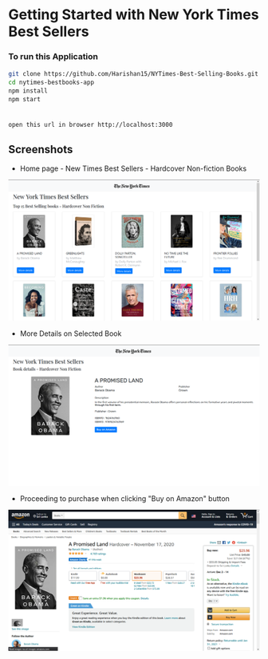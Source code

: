 # Getting Started with New York Times Best Sellers

### To run this Application

  ```sh
  git clone https://github.com/Harishan15/NYTimes-Best-Selling-Books.git
  cd nytimes-bestbooks-app
  npm install
  npm start
  
  
  open this url in browser http://localhost:3000
  ```
  
## Screenshots

- Home page - New Times Best Sellers - Hardcover Non-fiction Books

![Image for Homepage](https://github.com/Harishan15/NYTimes-Best-Selling-Books/blob/main/src/images/Screenshot%20(394).png)

- More Details on Selected Book

![Image for More Details of the Selected book](https://github.com/Harishan15/NYTimes-Best-Selling-Books/blob/main/src/images/Screenshot%20(395).png)

- Proceeding to purchase when clicking "Buy on Amazon" button

![Image for Proceed to purchase on Amazon](https://github.com/Harishan15/NYTimes-Best-Selling-Books/blob/main/src/images/Screenshot%20(396).png)
